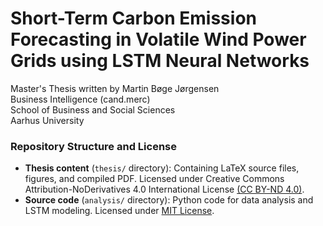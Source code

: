 # Short-Term Carbon Emission Forecasting in Volatile Wind Power Grids using LSTM Neural Networks

Master's Thesis written by Martin Bøge Jørgensen\
Business Intelligence (cand.merc)\
School of Business and Social Sciences\
Aarhus University

### Repository Structure and License

- **Thesis content** (`thesis/` directory): Containing LaTeX source files, figures, and compiled PDF. Licensed under Creative Commons Attribution-NoDerivatives 4.0 International License [(CC BY-ND 4.0)](https://creativecommons.org/licenses/by-nd/4.0/deed.en).
- **Source code** (`analysis/` directory): Python code for data analysis and LSTM modeling. Licensed under [MIT License](https://opensource.org/license/MIT).
